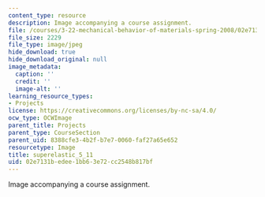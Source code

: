 ```yaml
---
content_type: resource
description: Image accompanying a course assignment.
file: /courses/3-22-mechanical-behavior-of-materials-spring-2008/02e7131bedee1bb63e72cc2548b817bf_superelastic_5_11.jpg
file_size: 2229
file_type: image/jpeg
hide_download: true
hide_download_original: null
image_metadata:
  caption: ''
  credit: ''
  image-alt: ''
learning_resource_types:
- Projects
license: https://creativecommons.org/licenses/by-nc-sa/4.0/
ocw_type: OCWImage
parent_title: Projects
parent_type: CourseSection
parent_uid: 8388cfe3-4b2f-b7e7-0060-faf27a65e652
resourcetype: Image
title: superelastic_5_11
uid: 02e7131b-edee-1bb6-3e72-cc2548b817bf
---
```

Image accompanying a course assignment.